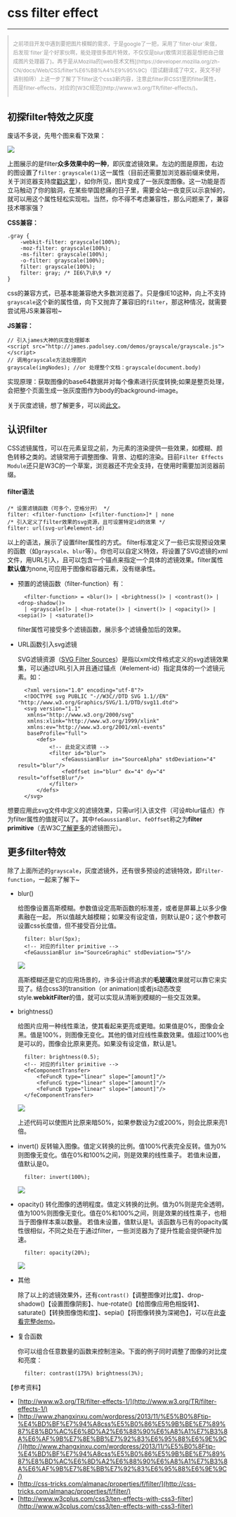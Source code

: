 # css filter effect #
----------

<p style="font-size:12px;border:0;border-left:3px solid #ddd;background:transparent;line-height:20px;padding:10px;color:#999;">之前项目开发中遇到要把图片模糊的需求，于是google了一把，采用了`filter-blur`来做，后发现`filter`是个好家伙啊，能处理很多图片特效，不仅仅是blur(敢情浏览器是想把自己做成图片处理器了)。再于是从Mozilla的[web技术文档](https://developer.mozilla.org/zh-CN/docs/Web/CSS/filter%E6%BB%A4%E9%95%9C)（尝试翻译成了中文，英文不好请别拍砖）上进一步了解了下filter这个css3新内容，注意此filter非CSS1里的filter属性，而是filter-effects，对应的[W3C规范](http://www.w3.org/TR/filter-effects/)。</p>

## 初探filter特效之灰度 ##
废话不多说，先甩个图来看下效果：

 ![](https://raw.githubusercontent.com/lzf0402/css-filter/master/demo/show1.png)

上图展示的是filter**众多效果中的一种**，即灰度滤镜效果。左边的图是原图，右边的图设置了`filter：grayscale(1)`这一属性（目前还需要加浏览器前缀来使用，关于浏览器支持度[戳这里](https://developer.mozilla.org/zh-CN/docs/Web/CSS/filter%E6%BB%A4%E9%95%9C#Browser_compatibility)），如你所见，图片变成了一张灰度图像。这一功能是否立马触动了你的脑洞，在某些举国悲痛的日子里，需要全站一夜变灰以示哀悼的，就可以用这个属性轻松实现啦。当然，你不得不考虑兼容性，那么问题来了，兼容技术哪家强？

**CSS兼容：**

	.gray { 
	    -webkit-filter: grayscale(100%);
	    -moz-filter: grayscale(100%);
	    -ms-filter: grayscale(100%);
	    -o-filter: grayscale(100%);
	    filter: grayscale(100%);
	    filter: gray; /* IE6\7\8\9 */
	}
css的兼容方式，已基本能兼容绝大多数浏览器了。只是像IE10这种，向上不支持`grayscale`这个新的属性值，向下又抛弃了兼容旧的`filter`，那这种情况，就需要尝试用JS来兼容啦~

**JS兼容：**

	// 引入james大神的灰度处理脚本
	<script src="http://james.padolsey.com/demos/grayscale/grayscale.js"></script>
	// 调用grayscale方法处理图片
	grayscale(imgNodes); //or 处理整个文档：grayscale(document.body)

实现原理：获取图像的base64数据并对每个像素进行灰度转换;如果是整页处理，会把整个页面生成一张灰度图作为body的background-image。

关于灰度滤镜，想了解更多，可以阅[此文](http://www.zhangxinxu.com/wordpress/2012/08/%E5%B0%8Ftip-%E4%BD%BF%E7%94%A8css%E5%B0%86%E5%9B%BE%E7%89%87%E8%BD%AC%E6%8D%A2%E6%88%90%E9%BB%91%E7%99%BD%E7%9A%84/)。

## 认识filter ##
CSS滤镜属性，可以在元素呈现之前，为元素的渲染提供一些效果，如模糊、颜色转移之类的。滤镜常用于调整图像、背景、边框的渲染。目前`Filter Effects Module`还只是W3C的一个草案，浏览器还不完全支持，在使用时需要加浏览器前缀。


#### filter语法 ####
	
	/* 设置滤镜函数（可多个，空格分开） */
	filter: <filter-function> [<filter-function>]* | none
	/* 引入定义了filter效果的svg资源，且可设置特定id的效果 */
	filter: url(svg-url#element-id)

以上的语法，展示了设置filter属性的方式。 filter标准定义了一些已实现预设效果的函数（如`grayscale`、`blur`等）。你也可以自定义特效，将设置了SVG滤镜的xml文件，用URL引入，且可以包含一个锚点来指定一个具体的滤镜效果。filter属性**默认值**为none,可应用于图像和容器元素，没有继承性。


- 预置的滤镜函数（filter-function）有：

		<filter-function> = <blur()> | <brightness()> | <contrast()> | <drop-shadow()>
		| <grayscale()> | <hue-rotate()> | <invert()> | <opacity()> | <sepia()> | <saturate()>

	filter属性可接受多个滤镜函数，展示多个滤镜叠加后的效果。

- URL函数引入svg滤镜

	SVG滤镜资源（[SVG Filter Sources](http://www.w3.org/TR/filter-effects-1/#FilterElement)）是指以xml文件格式定义的svg滤镜效果集，可以通过URL引入并且通过锚点（#element-id）指定具体的一个滤镜元素。如：

        <?xml version="1.0" encoding="utf-8"?>
    	<!DOCTYPE svg PUBLIC "-//W3C//DTD SVG 1.1//EN" "http://www.w3.org/Graphics/SVG/1.1/DTD/svg11.dtd">
    	<svg version="1.1" 
	     xmlns="http://www.w3.org/2000/svg"
	     xmlns:xlink="http://www.w3.org/1999/xlink"
	     xmlns:ev="http://www.w3.org/2001/xml-events" 
	     baseProfile="full">	 
	    	<defs>
				<!-- 此处定义滤镜 -->
		    	<filter id="blur">
					<feGaussianBlur in="SourceAlpha" stdDeviation="4" result="blur"/>
      				<feOffset in="blur" dx="4" dy="4" result="offsetBlur"/>
		    	</filter>
	    	</defs>
    	</svg>
想要应用此svg文件中定义的滤镜效果，只需url引入该文件（可设#blur锚点）作为filter属性的值就可以了。其中`feGaussianBlur`、`feOffset`称之为**filter primitive**（去W3C[了解更多](http://www.w3.org/TR/filter-effects-1/#FilterElement)的滤镜图元）。

## 更多filter特效 ##
除了上面所述的`grayscale`，灰度滤镜外，还有很多预设的滤镜特效，即`filter-function`，一起来了解下~

- blur()

	给图像设置高斯模糊。参数值设定高斯函数的标准差，或者是屏幕上以多少像素融在一起， 所以值越大越模糊；如果没有设定值，则默认是0；这个参数可设置css长度值，但不接受百分比值。

		filter: blur(5px);
		<!-- 对应的filter primitive -->
		<feGaussianBlur in="SourceGraphic" stdDeviation="5"/>

 	![](https://raw.githubusercontent.com/lzf0402/css-filter/master/demo/show2.png)

	高斯模糊还是它的应用场景的，许多设计师追求的**毛玻璃**效果就可以靠它来实现了。结合css3的transition（or animation)或者js动态改变style.**webkitFilter**的值，就可以实现从清晰到模糊的一些交互效果。

- brightness()
	
	给图片应用一种线性乘法，使其看起来更亮或更暗。如果值是0%，图像会全黑。值是100%，则图像无变化。其他的值对应线性乘数效果。值超过100%也是可以的，图像会比原来更亮。如果没有设定值，默认是1。

		filter: brightness(0.5);
		<!-- 对应的filter primitive -->
		<feComponentTransfer>
	        <feFuncR type="linear" slope="[amount]"/>
	        <feFuncG type="linear" slope="[amount]"/>
	        <feFuncB type="linear" slope="[amount]"/>
	    </feComponentTransfer>	
 	![](https://raw.githubusercontent.com/lzf0402/css-filter/master/demo/show3.png)
	
	上述代码可以使图片比原来暗50%，如果参数设为2或200%，则会比原来亮1倍。

- invert()
	反转输入图像。值定义转换的比例。值100%代表完全反转。值为0%则图像无变化。值在0%和100%之间，则是效果的线性乘子。 若值未设置，值默认是0。

		filter: invert(100%);
 	![](https://raw.githubusercontent.com/lzf0402/css-filter/master/demo/show4.png)

- opacity()
	转化图像的透明程度。值定义转换的比例。值为0%则是完全透明，值为100%则图像无变化。值在0%和100%之间，则是效果的线性乘子，也相当于图像样本乘以数量。 若值未设置，值默认是1。该函数与已有的opacity属性很相似，不同之处在于通过filter，一些浏览器为了提升性能会提供硬件加速。

		filter: opacity(20%);
 	![](https://raw.githubusercontent.com/lzf0402/css-filter/master/demo/show5.png)

- 其他

	除了以上的滤镜效果外，还有`contrast()`【调整图像对比度】、drop-shadow()【设置图像阴影】、hue-rotate()【给图像应用色相旋转】、saturate()【转换图像饱和度】、sepia()【将图像转换为深褐色】，可以在此[查看完整demo](http://sandbox.runjs.cn/show/ichzytmc)。

- 复合函数

	你可以组合任意数量的函数来控制渲染。下面的例子同时调整了图像的对比度和亮度：

		filter: contrast(175%) brightness(3%);
 

【参考资料】

- [http://www.w3.org/TR/filter-effects-1/](http://www.w3.org/TR/filter-effects-1/)
- [http://www.zhangxinxu.com/wordpress/2013/11/%E5%B0%8Ftip-%E4%BD%BF%E7%94%A8css%E5%B0%86%E5%9B%BE%E7%89%87%E8%BD%AC%E6%8D%A2%E6%88%90%E6%A8%A1%E7%B3%8A%E6%AF%9B%E7%8E%BB%E7%92%83%E6%95%88%E6%9E%9C/](http://www.zhangxinxu.com/wordpress/2013/11/%E5%B0%8Ftip-%E4%BD%BF%E7%94%A8css%E5%B0%86%E5%9B%BE%E7%89%87%E8%BD%AC%E6%8D%A2%E6%88%90%E6%A8%A1%E7%B3%8A%E6%AF%9B%E7%8E%BB%E7%92%83%E6%95%88%E6%9E%9C/)
- [http://css-tricks.com/almanac/properties/f/filter/](http://css-tricks.com/almanac/properties/f/filter/)
- [http://www.w3cplus.com/css3/ten-effects-with-css3-filter](http://www.w3cplus.com/css3/ten-effects-with-css3-filter)